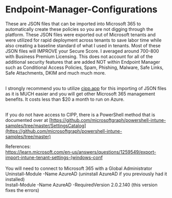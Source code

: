 # Endpoint-Manager-Configurations

These are JSON files that can be imported into Microsoft 365 to automatically create these policies so you are not digging through the platform. These JSON files were exported out of Microsoft tenants and were utilized for rapid deployment across tenants to save labor time while also creating a baseline standard of what I used in tenants. Most of these JSON files will IMPROVE your Secure Score. I averaged around 700-800 with Business Premium Licensing. This does not account for all of the additional security features that are added NOT within Endpoint Manager such as Conditional Access Policies, Spam, Phishing, Malware, Safe Links, Safe Attachments, DKIM and much much more.

<br>I strongly recommend you to utilize [cipp.app](https://cipp.app/) for this importing of JSON files as it is MUCH easier and you will get other Microsoft 365 management benefits. It costs less than $20 a month to run on Azure. 

<br>If you do not have access to CIPP, there is a PowerShell method that is documented over at [https://github.com/microsoftgraph/powershell-intune-samples/tree/master/SettingsCatalog](https://github.com/microsoftgraph/powershell-intune-samples/tree/master)



References:
<br>https://learn.microsoft.com/en-us/answers/questions/1259549/export-import-intune-tenant-settings-(windows-conf</br>
<br>You will need to connect to Microsoft 365 with a Global Administrator
<br>Uninstall-Module -Name AzureAD (uninstall AzureAD if you previously had it installed)
<br>Install-Module -Name AzureAD -RequiredVersion 2.0.2.140 (this version fixes the errors)

